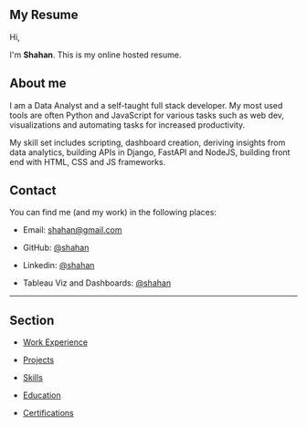 ## My Resume

Hi,

I'm **Shahan**. This is my online hosted resume. 

## About me

I am a Data Analyst and a self-taught full stack developer. My most used tools are often Python and JavaScript for various tasks such as web dev, visualizations and automating tasks for increased productivity.

My skill set includes scripting, dashboard creation, deriving insights from data analytics, building APIs in Django, FastAPI and NodeJS, building front end with HTML, CSS and JS frameworks.

## Contact
You can find me (and my work) in the following places:

- Email: shahan@gmail.com

- GitHub: <a href="https://github.com/sazk07" target="_blank">@shahan</a>

- Linkedin: <a href="https://www.linkedin.com/in/sazk" target="_blank">@shahan</a>

- Tableau Viz and Dashboards: <a href="https://public.tableau.com/app/profile/shahan.arshad" target="_blank">@shahan</a>

---

## Section

- [Work Experience](./work_experience.md)

- [Projects](./projects.md)

- [Skills](./skills.md)

- [Education](./education.md)

- [Certifications](./certifications.md)
